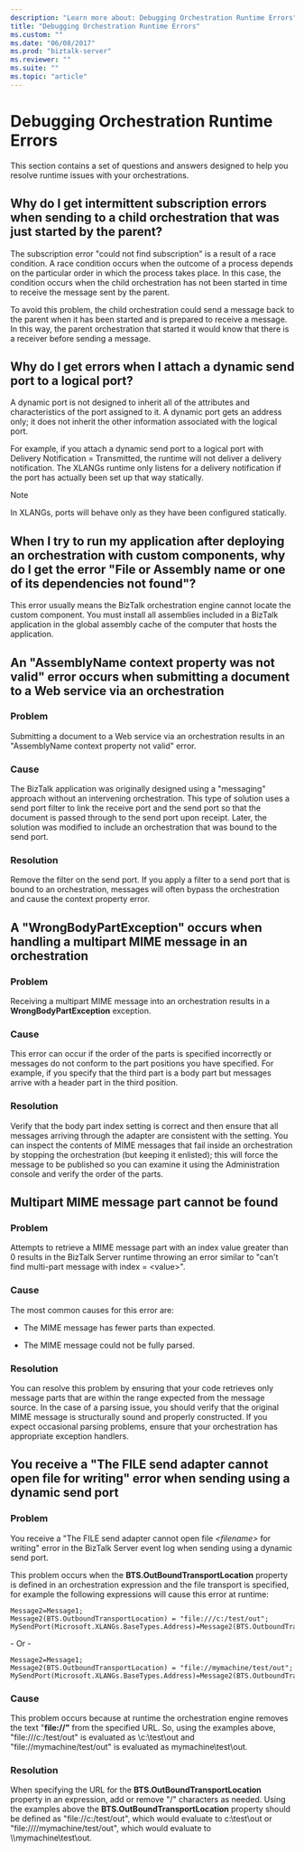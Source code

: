 ```yaml
---
description: "Learn more about: Debugging Orchestration Runtime Errors"
title: "Debugging Orchestration Runtime Errors"
ms.custom: ""
ms.date: "06/08/2017"
ms.prod: "biztalk-server"
ms.reviewer: ""
ms.suite: ""
ms.topic: "article"
---
```

# Debugging Orchestration Runtime Errors
This section contains a set of questions and answers designed to help you resolve runtime issues with your orchestrations.  
  
## Why do I get intermittent subscription errors when sending to a child orchestration that was just started by the parent?  
 The subscription error "could not find subscription" is a result of a race condition. A race condition occurs when the outcome of a process depends on the particular order in which the process takes place. In this case, the condition occurs when the child orchestration has not been started in time to receive the message sent by the parent.  
  
 To avoid this problem, the child orchestration could send a message back to the parent when it has been started and is prepared to receive a message. In this way, the parent orchestration that started it would know that there is a receiver before sending a message.  
  
## Why do I get errors when I attach a dynamic send port to a logical port?  
 A dynamic port is not designed to inherit all of the attributes and characteristics of the port assigned to it. A dynamic port gets an address only; it does not inherit the other information associated with the logical port.  
  
 For example, if you attach a dynamic send port to a logical port with Delivery Notification = Transmitted, the runtime will not deliver a delivery notification. The XLANGs runtime only listens for a delivery notification if the port has actually been set up that way statically.  
  
> [!NOTE]
>  In XLANGs, ports will behave only as they have been configured statically.  
  
## When I try to run my application after deploying an orchestration with custom components, why do I get the error "File or Assembly name or one of its dependencies not found"?  
 This error usually means the BizTalk orchestration engine cannot locate the custom component. You must install all assemblies included in a BizTalk application in the global assembly cache of the computer that hosts the application.  
  
## An "AssemblyName context property was not valid" error occurs when submitting a document to a Web service via an orchestration  
  
### Problem  
 Submitting a document to a Web service via an orchestration results in an "AssemblyName context property not valid" error.  
  
### Cause  
 The BizTalk application was originally designed using a "messaging" approach without an intervening orchestration. This type of solution uses a send port filter to link the receive port and the send port so that the document is passed through to the send port upon receipt. Later, the solution was modified to include an orchestration that was bound to the send port.  
  
### Resolution  
 Remove the filter on the send port. If you apply a filter to a send port that is bound to an orchestration, messages will often bypass the orchestration and cause the context property error.  
  
## A "WrongBodyPartException" occurs when handling a multipart MIME message in an orchestration  
  
### Problem  
 Receiving a multipart MIME message into an orchestration results in a **WrongBodyPartException** exception.  
  
### Cause  
 This error can occur if the order of the parts is specified incorrectly or messages do not conform to the part positions you have specified. For example, if you specify that the third part is a body part but messages arrive with a header part in the third position.  
  
### Resolution  
 Verify that the body part index setting is correct and then ensure that all messages arriving through the adapter are consistent with the setting. You can inspect the contents of MIME messages that fail inside an orchestration by stopping the orchestration (but keeping it enlisted); this will force the message to be published so you can examine it using the Administration console and verify the order of the parts.  
  
## Multipart MIME message part cannot be found  
  
### Problem  
 Attempts to retrieve a MIME message part with an index value greater than 0 results in the BizTalk Server runtime throwing an error similar to "can't find multi-part message with index = \<value\>".  
  
### Cause  
 The most common causes for this error are:  
  
-   The MIME message has fewer parts than expected.  
  
-   The MIME message could not be fully parsed.  
  
### Resolution  
 You can resolve this problem by ensuring that your code retrieves only message parts that are within the range expected from the message source. In the case of a parsing issue, you should verify that the original MIME message is structurally sound and properly constructed. If you expect occasional parsing problems, ensure that your orchestration has appropriate exception handlers.  
  
## You receive a "The FILE send adapter cannot open file for writing" error when sending using a dynamic send port  
  
### Problem  
 You receive a "The FILE send adapter cannot open file *\<filename\>* for writing" error in the BizTalk Server event log when sending using a dynamic send port.  
  
 This problem occurs when the **BTS.OutBoundTransportLocation** property is defined in an orchestration expression and the file transport is specified, for example the following expressions will cause this error at runtime:  
  
```  
Message2=Message1;  
Message2(BTS.OutboundTransportLocation) = "file:///c:/test/out";  
MySendPort(Microsoft.XLANGs.BaseTypes.Address)=Message2(BTS.OutboundTransportLocation);  
```  
  
 \- Or -  
  
```  
Message2=Message1;  
Message2(BTS.OutboundTransportLocation) = "file://mymachine/test/out";  
MySendPort(Microsoft.XLANGs.BaseTypes.Address)=Message2(BTS.OutboundTransportLocation);  
```  
  
### Cause  
 This problem occurs because at runtime the orchestration engine removes the text "**file://"** from the specified URL. So, using the examples above, "file:///c:/test/out" is evaluated as \c:\test\out and "file://mymachine/test/out" is evaluated as mymachine\test\out.  
  
### Resolution  
 When specifying the URL for the **BTS.OutBoundTransportLocation** property in an expression, add or remove "/" characters as needed. Using the examples above the **BTS.OutBoundTransportLocation** property should be defined as "file://c:/test/out", which would evaluate to c:\test\out or "file:////mymachine/test/out", which would evaluate to \\\mymachine\test\out.
